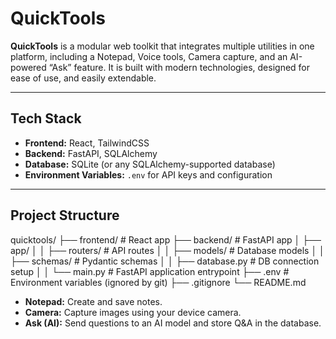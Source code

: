 # QuickTools

**QuickTools** is a modular web toolkit that integrates multiple utilities in one platform, including a Notepad, Voice tools, Camera capture, and an AI-powered “Ask” feature. It is built with modern technologies, designed for ease of use, and easily extendable.

---

## Tech Stack

- **Frontend:** React, TailwindCSS  
- **Backend:** FastAPI, SQLAlchemy  
- **Database:** SQLite (or any SQLAlchemy-supported database)  
- **Environment Variables:** `.env` for API keys and configuration

---

## Project Structure

quicktools/
├── frontend/ # React app
├── backend/ # FastAPI app
│ ├── app/
│ │ ├── routers/ # API routes
│ │ ├── models/ # Database models
│ │ ├── schemas/ # Pydantic schemas
│ │ ├── database.py # DB connection setup
│ │ └── main.py # FastAPI application entrypoint
├── .env # Environment variables (ignored by git)
├── .gitignore
└── README.md

- **Notepad:** Create and save notes.  
- **Camera:** Capture images using your device camera.  
- **Ask (AI):** Send questions to an AI model and store Q&A in the database.
